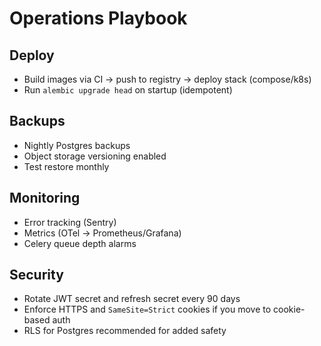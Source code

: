 # Operations Playbook

## Deploy
- Build images via CI → push to registry → deploy stack (compose/k8s)
- Run `alembic upgrade head` on startup (idempotent)

## Backups
- Nightly Postgres backups
- Object storage versioning enabled
- Test restore monthly

## Monitoring
- Error tracking (Sentry)
- Metrics (OTel → Prometheus/Grafana)
- Celery queue depth alarms

## Security
- Rotate JWT secret and refresh secret every 90 days
- Enforce HTTPS and `SameSite=Strict` cookies if you move to cookie-based auth
- RLS for Postgres recommended for added safety
